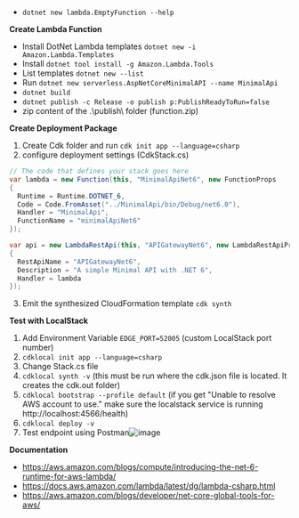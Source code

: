 
- ```dotnet new lambda.EmptyFunction --help```
  
**Create Lambda Function**
  
  - Install DotNet Lambda templates ```dotnet new -i Amazon.Lambda.Templates```
  - Install ```dotnet tool install -g Amazon.Lambda.Tools```
  - List templates ```dotnet new --list```
  - Run ```dotnet new serverless.AspNetCoreMinimalAPI --name MinimalApi```
  - ```dotnet build```
  - ```dotnet publish -c Release -o publish p:PublishReadyToRun=false```
  - zip content of the .\publish\ folder (function.zip)
  
**Create Deployment Package**
  
  1. Create Cdk folder and run ```cdk init app --language=csharp```
  2. configure deployment settings (CdkStack.cs)
  ```csharp
  // The code that defines your stack goes here
  var lambda = new Function(this, "MinimalApiNet6", new FunctionProps
  {
    Runtime = Runtime.DOTNET_6,
    Code = Code.FromAsset("../MinimalApi/bin/Debug/net6.0"),
    Handler = "MinimalApi",
    FunctionName = "minimalApiNet6"
  });
  
  var api = new LambdaRestApi(this, "APIGatewayNet6", new LambdaRestApiProps
  {
    RestApiName = "APIGatewayNet6",
    Description = "A simple Minimal API with .NET 6",
    Handler = lambda
  }); 
  ```      
  3. Emit the synthesized CloudFormation template ```cdk synth```
  
**Test with LocalStack**
  
  1. Add Environment Variable `EDGE_PORT=52005` (custom LocalStack port number)
  2. `cdklocal init app --language=csharp`
  3. Change Stack.cs file
  4. `cdklocal synth -v` (this must be run where the cdk.json file is located. It creates the cdk.out folder)
  5. `cdklocal bootstrap --profile default` (if you get "Unable to resolve AWS account to use." make sure the localstack service is running http://localhost:4566/health)
  6. `cdklocal deploy -v`
  8. Test endpoint using Postman![image](https://user-images.githubusercontent.com/5598150/169179873-6bdf5b22-fcd7-4eee-a314-be505a528da5.png)
  
**Documentation**
- https://aws.amazon.com/blogs/compute/introducing-the-net-6-runtime-for-aws-lambda/
- https://docs.aws.amazon.com/lambda/latest/dg/lambda-csharp.html
- https://aws.amazon.com/blogs/developer/net-core-global-tools-for-aws/